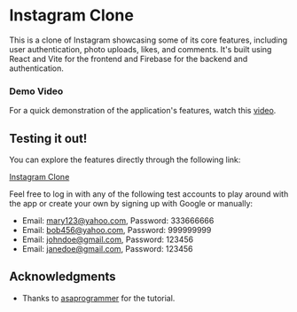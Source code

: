 # Instagram Clone

This is a clone of Instagram showcasing some of its core features, including user authentication, photo uploads, likes, and comments. It's built using React and Vite for the frontend and Firebase for the backend and authentication.

### Demo Video

For a quick demonstration of the application's features, watch this [video](https://youtu.be/qd3bTGNZt6Y).

## Testing it out!

You can explore the features directly through the following link:

[Instagram Clone](https://insta-clone-git-master-xliu1213s-projects.vercel.app)

Feel free to log in with any of the following test accounts to play around with the app or create your own by signing up with Google or manually:

- Email: mary123@yahoo.com, Password: 333666666
- Email: bob456@yahoo.com, Password: 999999999
- Email: johndoe@gmail.com, Password: 123456
- Email: janedoe@gmail.com, Password: 123456

## Acknowledgments

- Thanks to [asaprogrammer](https://www.youtube.com/watch?v=RMScMwY2B6Q) for the tutorial.
